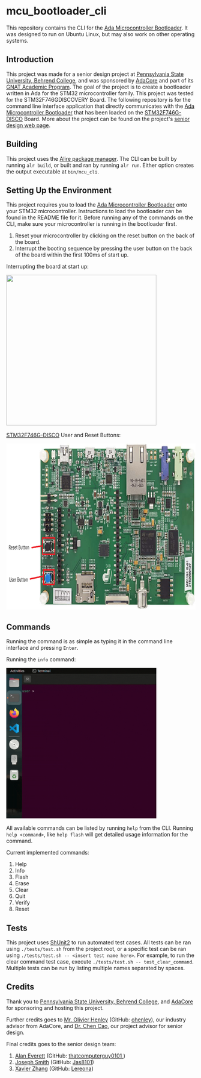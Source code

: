 # mcu_bootloader_cli

This repository contains the CLI for the [Ada Microcontroller Bootloader](https://github.com/GNAT-Academic-Program/mcu_bootloader). It was designed to run on Ubuntu Linux, but may also work on other operating systems.

## Introduction
This project was made for a senior design project at [Pennsylvania State University, Behrend College](https://behrend.psu.edu/), and was sponsored by [AdaCore](https://www.adacore.com/) and part of its [GNAT Academic Program](https://github.com/GNAT-Academic-Program). The goal of the project is to create a bootloader written in Ada for the STM32 microcontroller family. This project was tested for the STM32F746GDISCOVERY Board. The following repository is for the command line interface application that directly communicates with the [Ada Microcontroller Bootloader](https://github.com/GNAT-Academic-Program/mcu_bootloader) that has been loaded on the [STM32F746G-DISCO](https://www.st.com/en/evaluation-tools/32f746gdiscovery.html) Board. More about the project can be found on the project's [senior design web page](https://sites.psu.edu/behrendseniordesign/2024/04/23/ada-mcu-bootloader/).

## Building
This project uses the [Alire package manager](https://alire.ada.dev). The CLI can be built by running `alr build`, or built and ran by running `alr run`. Either option creates the output executable at `bin/mcu_cli`.

## Setting Up the Environment
This project requires you to load the [Ada Microcontroller Bootloader](https://github.com/GNAT-Academic-Program/mcu_bootloader) onto your STM32 microcontroller. Instructions to load the bootloader can be found in the README file for it. Before running any of the commands on the CLI, make sure your microcontroller is running in the bootloader first. 
1. Reset your microcontroller by clicking on the reset button on the back of the board.
2. Interrupt the booting sequence by pressing the user button on the back of the board within the first 100ms of start up.

Interrupting the board at start up:

<img src="https://github.com/GNAT-Academic-Program/mcu_bootloader_cli/blob/main/assets/Interrupting%20Board.gif" width="400" height="400">

[STM32F746G-DISCO](https://www.st.com/en/evaluation-tools/32f746gdiscovery.html) User and Reset Buttons:

<img src="https://github.com/GNAT-Academic-Program/mcu_bootloader_cli/blob/main/assets/STM32F746G-DISCO.png" width="828" height="442">

## Commands
Running the command is as simple as typing it in the command line interface and pressing `Enter`.

Running the `info` command:

<img src="https://github.com/GNAT-Academic-Program/mcu_bootloader_cli/blob/main/assets/Info%20Command%20Demo.gif" width="400" height="400">

All available commands can be listed by running `help` from the CLI. Running `help <command>`, like `help flash` will get detailed usage information for the command.

Current implemented commands:
1. Help
2. Info
3. Flash
4. Erase
5. Clear
6. Quit
7. Verify
8. Reset

## Tests
This project uses [ShUnit2](https://github.com/kward/shunit2) to run automated test cases. All tests can be ran using `./tests/test.sh` from the project root, or a specific test can be ran using `./tests/test.sh -- <insert test name here>`. For example, to run the clear command test case, execute `./tests/test.sh -- test_clear_command`. Multiple tests can be run by listing multiple names separated by spaces.

## Credits
Thank you to [Pennsylvania State University, Behrend College](https://behrend.psu.edu/), and [AdaCore](https://www.adacore.com/) for sponsoring and hosting this project. 

Further credits goes to [Mr. Olivier Henley](https://blog.adacore.com/author/henley) (GitHub: [ohenley](https://github.com/ohenley)), our industry advisor from AdaCore, and [Dr. Chen Cao](https://behrend.psu.edu/person/chen-cao-phd), our project advisor for senior design.

Final credits goes to the senior design team:
1. [Alan Everett](https://www.linkedin.com/in/alan-everett-3215b6223/) (GitHub: [thatcomputerguy0101 ](https://github.com/thatcomputerguy0101))
2. [Joseph Smith](https://www.linkedin.com/in/joseph-a-smith-erie/) (GitHub: [Jas8101](https://github.com/Jas8101))
3. [Xavier Zhang](https://www.linkedin.com/in/zhangqx/) (GitHub: [Lereona](https://github.com/Lereona))
